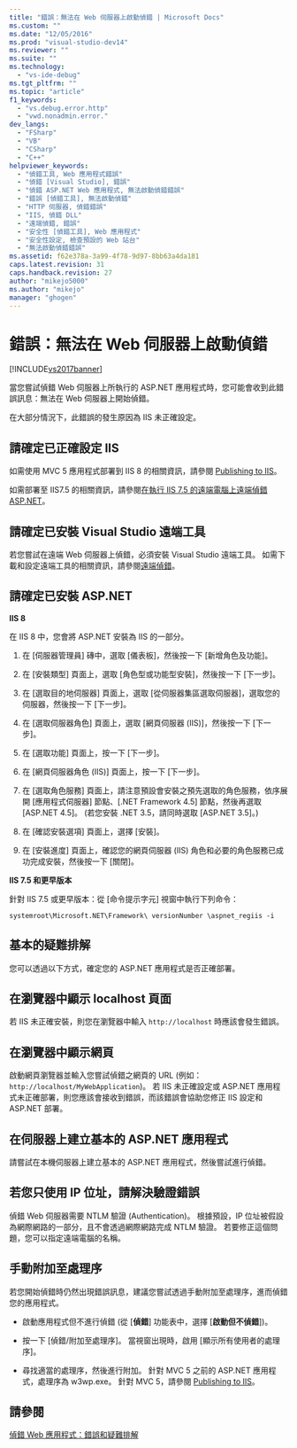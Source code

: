 ```yaml
---
title: "錯誤：無法在 Web 伺服器上啟動偵錯 | Microsoft Docs"
ms.custom: ""
ms.date: "12/05/2016"
ms.prod: "visual-studio-dev14"
ms.reviewer: ""
ms.suite: ""
ms.technology: 
  - "vs-ide-debug"
ms.tgt_pltfrm: ""
ms.topic: "article"
f1_keywords: 
  - "vs.debug.error.http"
  - "vwd.nonadmin.error."
dev_langs: 
  - "FSharp"
  - "VB"
  - "CSharp"
  - "C++"
helpviewer_keywords: 
  - "偵錯工具, Web 應用程式錯誤"
  - "偵錯 [Visual Studio], 錯誤"
  - "偵錯 ASP.NET Web 應用程式, 無法啟動偵錯錯誤"
  - "錯誤 [偵錯工具], 無法啟動偵錯"
  - "HTTP 伺服器, 偵錯錯誤"
  - "IIS, 偵錯 DLL"
  - "遠端偵錯, 錯誤"
  - "安全性 [偵錯工具], Web 應用程式"
  - "安全性設定, 檢查預設的 Web 站台"
  - "無法啟動偵錯錯誤"
ms.assetid: f62e378a-3a99-4f78-9d97-8bb63a4da181
caps.latest.revision: 31
caps.handback.revision: 27
author: "mikejo5000"
ms.author: "mikejo"
manager: "ghogen"
---
```

# 錯誤：無法在 Web 伺服器上啟動偵錯
[!INCLUDE[vs2017banner](../code-quality/includes/vs2017banner.md)]

當您嘗試偵錯 Web 伺服器上所執行的 ASP.NET 應用程式時，您可能會收到此錯誤訊息：無法在 Web 伺服器上開始偵錯。  
  
 在大部分情況下，此錯誤的發生原因為 IIS 未正確設定。  
  
##  <a name="vxtbshttpservererrorsthingstocheck"></a> 請確定已正確設定 IIS  
 如需使用 MVC 5 應用程式部署到 IIS 8 的相關資訊，請參閱 [Publishing to IIS](https://docs.asp.net/en/latest/publishing/iis.html)。  
  
 如需部署至 IIS7.5 的相關資訊，請參閱[在執行 IIS 7.5 的遠端電腦上遠端偵錯 ASP.NET](../debugger/remote-debugging-aspnet-on-a-remote-iis-7-5-computer.md)。  
  
##  <a name="vxtbshttpservererrorswebapplicationsonremoteservers"></a> 請確定已安裝 Visual Studio 遠端工具  
 若您嘗試在遠端 Web 伺服器上偵錯，必須安裝 Visual Studio 遠端工具。 如需下載和設定遠端工具的相關資訊，請參閱[遠端偵錯](../debugger/remote-debugging.md)。  
  
##  <a name="vxtbshttpservererrorsanchor2"></a> 請確定已安裝 ASP.NET  
 **IIS 8**  
  
 在 IIS 8 中，您會將 ASP.NET 安裝為 IIS 的一部分。  
  
1.  在 \[伺服器管理員\] 磚中，選取 \[儀表板\]，然後按一下 \[新增角色及功能\]。  
  
2.  在 \[安裝類型\] 頁面上，選取 \[角色型或功能型安裝\]，然後按一下 \[下一步\]。  
  
3.  在 \[選取目的地伺服器\] 頁面上，選取 \[從伺服器集區選取伺服器\]，選取您的伺服器，然後按一下 \[下一步\]。  
  
4.  在 \[選取伺服器角色\] 頁面上，選取 \[網頁伺服器 \(IIS\)\]，然後按一下 \[下一步\]。  
  
5.  在 \[選取功能\] 頁面上，按一下 \[下一步\]。  
  
6.  在 \[網頁伺服器角色 \(IIS\)\] 頁面上，按一下 \[下一步\]。  
  
7.  在 \[選取角色服務\] 頁面上，請注意預設會安裝之預先選取的角色服務，依序展開 \[應用程式伺服器\] 節點、\[.NET Framework 4.5\] 節點，然後再選取 \[ASP.NET 4.5\]。 \(若您安裝 .NET 3.5，請同時選取 \[ASP.NET 3.5\]。\)  
  
8.  在 \[確認安裝選項\] 頁面上，選擇 \[安裝\]。  
  
9. 在 \[安裝進度\] 頁面上，確認您的網頁伺服器 \(IIS\) 角色和必要的角色服務已成功完成安裝，然後按一下 \[關閉\]。  
  
 **IIS 7.5 和更早版本**  
  
 針對 IIS 7.5 或更早版本：從 \[命令提示字元\] 視窗中執行下列命令：  
  
```  
systemroot\Microsoft.NET\Framework\ versionNumber \aspnet_regiis -i   
```  
  
## 基本的疑難排解  
 您可以透過以下方式，確定您的 ASP.NET 應用程式是否正確部署。  
  
## 在瀏覽器中顯示 localhost 頁面  
 若 IIS 未正確安裝，則您在瀏覽器中輸入 `http://localhost` 時應該會發生錯誤。  
  
## 在瀏覽器中顯示網頁  
 啟動網頁瀏覽器並輸入您嘗試偵錯之網頁的 URL \(例如：`http://localhost/MyWebApplication`\)。 若 IIS 未正確設定或 ASP.NET 應用程式未正確部署，則您應該會接收到錯誤，而該錯誤會協助您修正 IIS 設定和 ASP.NET 部署。  
  
## 在伺服器上建立基本的 ASP.NET 應用程式  
 請嘗試在本機伺服器上建立基本的 ASP.NET 應用程式，然後嘗試進行偵錯。  
  
## 若您只使用 IP 位址，請解決驗證錯誤  
 偵錯 Web 伺服器需要 NTLM 驗證 \(Authentication\)。 根據預設，IP 位址被假設為網際網路的一部分，且不會透過網際網路完成 NTLM 驗證。 若要修正這個問題，您可以指定遠端電腦的名稱。  
  
##  <a name="vxtbshttpservererrorsmanuallyattaching"></a> 手動附加至處理序  
 若您開始偵錯時仍然出現錯誤訊息，建議您嘗試透過手動附加至處理序，進而偵錯您的應用程式。  
  
-   啟動應用程式但不進行偵錯 \(從 \[**偵錯**\] 功能表中，選擇 \[**啟動但不偵錯**\]\)。  
  
-   按一下 \[偵錯\/附加至處理序\]。  當視窗出現時，啟用 \[顯示所有使用者的處理序\]。  
  
-   尋找適當的處理序，然後進行附加。 針對 MVC 5 之前的 ASP.NET 應用程式，處理序為 w3wp.exe。 針對 MVC 5，請參閱 [Publishing to IIS](https://docs.asp.net/en/latest/publishing/iis.html)。  
  
## 請參閱  
 [偵錯 Web 應用程式：錯誤和疑難排解](../debugger/debugging-web-applications-errors-and-troubleshooting.md)